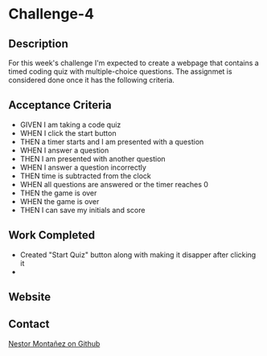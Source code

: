# Challenge-4

## Description
For this week's challenge I'm expected to create a webpage that contains a timed coding quiz with multiple-choice questions. The assignmet is considered done once it has the following criteria. 

## Acceptance Criteria
* GIVEN I am taking a code quiz
* WHEN I click the start button
* THEN a timer starts and I am presented with a question
* WHEN I answer a question
* THEN I am presented with another question
* WHEN I answer a question incorrectly
* THEN time is subtracted from the clock
* WHEN all questions are answered or the timer reaches 0
* THEN the game is over
* WHEN the game is over
* THEN I can save my initials and score

## Work Completed 
* Created "Start Quiz" button along with making it disapper after clicking it
* 

## Website 

## Contact 
[Nestor Montañez on Github](https://github.com/Nuno0123)
